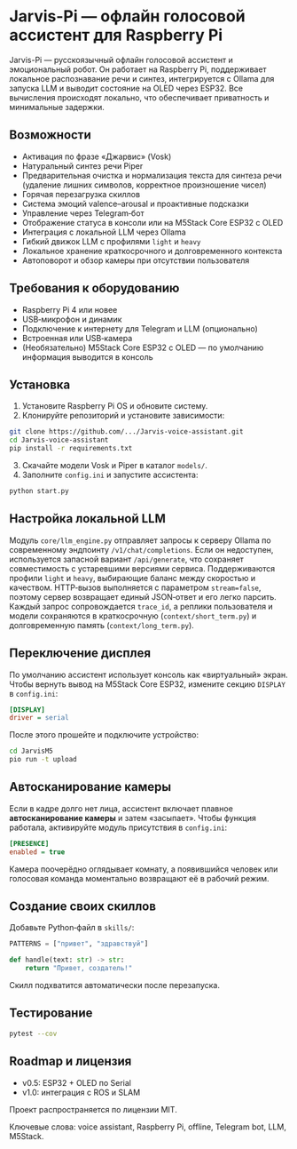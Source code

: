 # Jarvis-Pi — офлайн голосовой ассистент для Raspberry Pi

Jarvis-Pi — русскоязычный офлайн голосовой ассистент и эмоциональный робот. Он работает на Raspberry Pi, поддерживает локальное распознавание речи и синтез, интегрируется с Ollama для запуска LLM и выводит состояние на OLED через ESP32. Все вычисления происходят локально, что обеспечивает приватность и минимальные задержки.

## Возможности

- Активация по фразе «Джарвис» (Vosk)
- Натуральный синтез речи Piper
- Предварительная очистка и нормализация текста для синтеза речи
  (удаление лишних символов, корректное произношение чисел)
- Горячая перезагрузка скиллов
- Система эмоций valence–arousal и проактивные подсказки
- Управление через Telegram‑бот
 - Отображение статуса в консоли или на M5Stack Core ESP32 с OLED
- Интеграция с локальной LLM через Ollama
- Гибкий движок LLM с профилями `light` и `heavy`
- Локальное хранение краткосрочного и долговременного контекста
- Автоповорот и обзор камеры при отсутствии пользователя

## Требования к оборудованию

- Raspberry Pi 4 или новее
- USB‑микрофон и динамик
- Подключение к интернету для Telegram и LLM (опционально)
 - Встроенная или USB‑камера
 - (Необязательно) M5Stack Core ESP32 с OLED — по умолчанию информация выводится в консоль

## Установка

1. Установите Raspberry Pi OS и обновите систему.
2. Клонируйте репозиторий и установите зависимости:

```bash
git clone https://github.com/.../Jarvis-voice-assistant.git
cd Jarvis-voice-assistant
pip install -r requirements.txt
```

3. Скачайте модели Vosk и Piper в каталог `models/`.
4. Заполните `config.ini` и запустите ассистента:

```bash
python start.py
```

## Настройка локальной LLM

Модуль `core/llm_engine.py` отправляет запросы к серверу Ollama по
современному эндпоинту `/v1/chat/completions`. Если он недоступен,
используется запасной вариант `/api/generate`, что сохраняет совместимость с
устаревшими версиями сервиса. Поддерживаются профили `light` и `heavy`,
выбирающие баланс между скоростью и качеством. HTTP‑вызов выполняется с
параметром `stream=false`, поэтому сервер возвращает единый JSON‑ответ и его
легко парсить. Каждый запрос сопровождается `trace_id`, а реплики
пользователя и модели сохраняются в краткосрочную (`context/short_term.py`)
и долговременную память (`context/long_term.py`).

## Переключение дисплея

По умолчанию ассистент использует консоль как «виртуальный» экран. Чтобы вернуть вывод на M5Stack Core ESP32, измените секцию `DISPLAY` в `config.ini`:

```ini
[DISPLAY]
driver = serial
```

После этого прошейте и подключите устройство:

```bash
cd JarvisM5
pio run -t upload
```

## Автосканирование камеры

Если в кадре долго нет лица, ассистент включает плавное **автосканирование камеры** и затем «засыпает». Чтобы функция работала, активируйте модуль присутствия в `config.ini`:

```ini
[PRESENCE]
enabled = true
```

Камера поочерёдно оглядывает комнату, а появившийся человек или голосовая команда моментально возвращают её в рабочий режим.

## Создание своих скиллов

Добавьте Python‑файл в `skills/`:

```python
PATTERNS = ["привет", "здравствуй"]

def handle(text: str) -> str:
    return "Привет, создатель!"
```

Скилл подхватится автоматически после перезапуска.

## Тестирование

```bash
pytest --cov
```

## Roadmap и лицензия

- v0.5: ESP32 + OLED по Serial
- v1.0: интеграция с ROS и SLAM

Проект распространяется по лицензии MIT.

Ключевые слова: voice assistant, Raspberry Pi, offline, Telegram bot, LLM, M5Stack.
